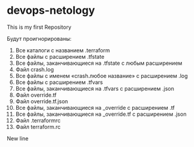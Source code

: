 # devops-netology
This is my first Repository

Будут проигнорированы:
1.	Все каталоги с названием .terraform
2.	Все файлы с расширением .tfstate
3.	Все файлы, заканчивающиеся на .tfstate с любым расширением
4.	Файл crash.log
5.	Все файлы с именем «crash.любое название» с расширением .log
6.	Все файлы с расширением .tfvars
7.	Все файлы, заканчивающиеся на .tfvars с расширением .json
8.	Файл override.tf
9.	Файл override.tf.json
10.	Все файлы, заканчивающиеся на _override с расширением .tf
11.	Все файлы, заканчивающиеся на _override.tf с расширением .json
12.	Файл .terraformrc
13.	Файл terraform.rc

New line
